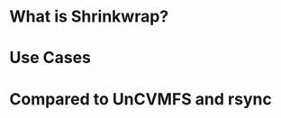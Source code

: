 What is Shrinkwrap?
===================

Use Cases
=========

Compared to UnCVMFS and rsync
=============================

